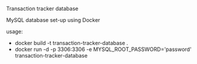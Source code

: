 Transaction tracker database

MySQL database set-up using Docker

usage:
* docker build -t transaction-tracker-database .
* docker run -d -p 3306:3306 -e MYSQL_ROOT_PASSWORD='password' transaction-tracker-database
